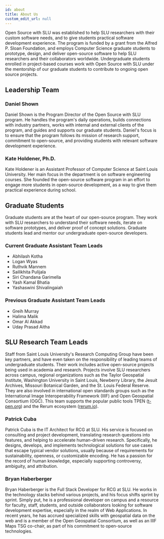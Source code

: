 ```yaml
---
id: about
title: About Us
custom_edit_url: null
---
```


Open Source with SLU was established to help SLU researchers with their custom software needs, and to give students practical software development experience. The program is funded by a grant from the Alfred P. Sloan Foundation, and employs Computer Science graduate students to prototype, design, and deliver open-source software to help SLU researchers and their collaborators worldwide. Undergraduate students enrolled in project-based courses work with Open Source with SLU under the mentorship of our graduate students to contribute to ongoing open source projects.

## Leadership Team

### Daniel Shown

Daniel Shown is the Program Director of the Open Source with SLU program. He handles the program's daily operations, builds connections with industry partners, works with internal and external clients of the program, and guides and supports our graduate students. Daniel's focus is to ensure that the program follows its mission of research support, commitment to open-source, and providing students with relevant software development experience.

### Kate Holdener, Ph.D.

Kate Holdener is an Assistant Professor of Computer Science at Saint Louis University. Her main focus in the department is on software engineering courses. She founded the open-source software program in an effort to engage more students in open-source development, as a way to give them practical experience during school.

## Graduate Students

Graduate students are at the heart of our open-sour​ce program. They work with SLU researchers to understand their software needs, iterate on software prototypes, and deliver proof of concept solutions. Graduate students lead and mentor our undergraduate open-source developers.

### Current Graduate Assistant Team Leads

- Abhilash Kotha
- Logan Wyas
- Ruthvik Mannem
- Sailikhita Pulijala
- Siri Chandana Garimella
- Yash Kamal Bhatia
- Yashaswini Shivalingaiah

### Previous Graduate Assistant Team Leads

- Greih Murray
- Halima Malik
- Omar Al Akkad
- Uday Prasad Aitha

## SLU Research Team Leads

Staff from Saint Louis University's Research Computing Group have been key partners, and have even taken on the responsibility of leading teams of undergraduate students. Their work includes active open-source projects being used in academia and research. Projects involve SLU researchers across campus, regional organizations such as the Taylor Geospatial Institute, Washington University in Saint Louis, Newberry Library, the Jesuit Archives, Missouri Botanical Garden, and the St. Louis Federal Reserve. They are also involved in international open standards groups such as the International Image Interoperability Framework (IIIF) and Open Geospatial Consortium (OGC). This team supports the popular public tools TPEN ([t-pen.org](https://t-pen.org)) and the Rerum ecosystem ([rerum.io](https://rerum.io)).

### Patrick Cuba

Patrick Cuba is the IT Architect for RCG at SLU. His service is focused on consulting and project development, translating research questions into features, and helping to accelerate human-driven research. Specifically, he designs, develops, and implements technological solutions for use cases that escape typical vendor solutions, usually because of requirements for sustainability, openness, or customizable encoding. He has a passion for the record of human knowledge, especially supporting controversy, ambiguity, and attribution.

### Bryan Haberberger

Bryan Haberberger is the Full Stack Developer for RCG at SLU. He works in the technology stacks behind various projects, and his focus shifts sprint by sprint. Simply put, he is a professional developer on campus and a resource for faculty, staff, students, and outside collaborators looking for software development expertise, especially in the realm of Web Applications. In recent years, he has accrued specialized skills with geospatial data on the web and is a member of the Open Geospatial Consortium, as well as an IIIF Maps TSG co-chair, as part of his commitment to open-source technologies.
